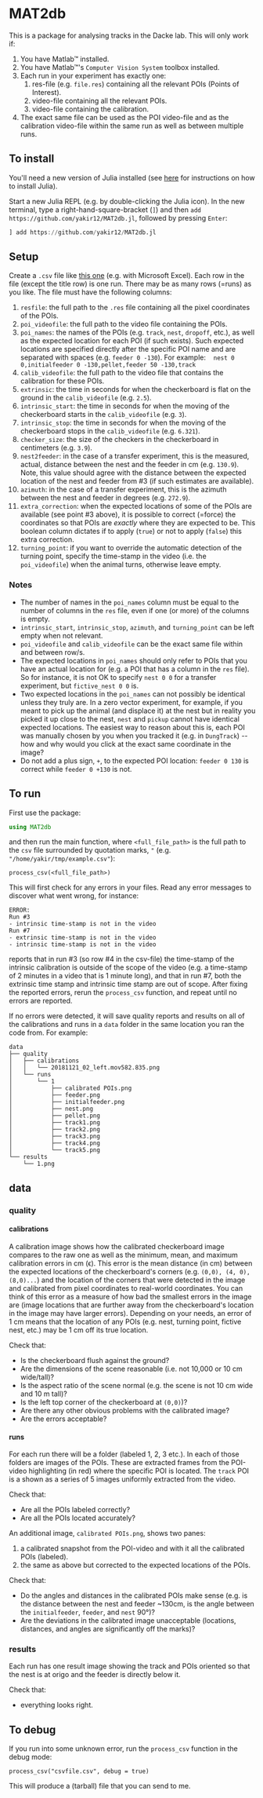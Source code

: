 # MAT2db

This is a package for analysing tracks in the Dacke lab. This will only work if:
1. You have Matlab™ installed.
2. You have Matlab™'s `Computer Vision System` toolbox installed.
3. Each run in your experiment has exactly one:
    1. res-file (e.g. `file.res`) containing all the relevant POIs (Points of Interest).
    2. video-file containing all the relevant POIs.
    3. video-file containing the calibration.
4. The exact same file can be used as the POI video-file and as the calibration video-file within the same run as well as between multiple runs.

## To install
You'll need a new version of Julia installed (see [here](https://julialang.org/downloads/) for instructions on how to install Julia).

Start a new Julia REPL (e.g. by double-clicking the Julia icon). In the new terminal, type a right-hand-square-bracket (`]`) and then `add https://github.com/yakir12/MAT2db.jl`, followed by pressing `Enter`:
```julia
] add https://github.com/yakir12/MAT2db.jl
```

## Setup
Create a `.csv` file like [this one](/example/example.csv) (e.g. with Microsoft Excel). Each row in the file (except the title row) is one run. There may be as many rows (=runs) as you like. The file must have the following columns:
1. `resfile`: the full path to the `.res` file containing all the pixel coordinates of the POIs.
2. `poi_videofile`: the full path to the video file containing the POIs.
3. `poi_names`: the names of the POIs (e.g. `track`, `nest`, `dropoff`, etc.), as well as the expected location for each POI (if such exists). Such expected locations are specified directly after the specific POI name and are separated with spaces (e.g. `feeder 0 -130`). For example:
   `nest 0 0,initialfeeder 0 -130,pellet,feeder 50 -130,track`
4. `calib_videofile`: the full path to the video file that contains the calibration for these POIs.
5. `extrinsic`: the time in seconds for when the checkerboard is flat on the ground in the `calib_videofile` (e.g. `2.5`).
6. `intrinsic_start`: the time in seconds for when the moving of the checkerboard starts in the `calib_videofile` (e.g. `3`).
7. `intrinsic_stop`: the time in seconds for when the moving of the checkerboard stops in the `calib_videofile` (e.g. `6.321`).
8. `checker_size`: the size of the checkers in the checkerboard in centimeters (e.g. `3.9`).
9. `nest2feeder`: in the case of a transfer experiment, this is the measured, actual, distance between the nest and the feeder in cm (e.g. `130.9`). Note, this value should agree with the distance between the expected location of the nest and feeder from #3 (if such estimates are available). 
10. `azimuth`: in the case of a transfer experiment, this is the azimuth between the nest and feeder in degrees (e.g. `272.9`).
11. `extra_correction`: when the expected locations of some of the POIs are available (see point #3 above), it is possible to correct (=force) the coordinates so that POIs are *exactly* where they are expected to be. This boolean column dictates if to apply (`true`) or not to apply (`false`) this extra correction.
12. `turning_point`: if you want to override the automatic detection of the turning point, specify the time-stamp in the video (i.e. the `poi_videofile`) when the animal turns, otherwise leave empty.

### Notes
- The number of names in the `poi_names` column must be equal to the number of columns in the `res` file, even if one (or more) of the columns is empty.
- `intrinsic_start`, `intrinsic_stop`, `azimuth`, and `turning_point` can be left empty when not relevant.
- `poi_videofile` and `calib_videofile` can be the exact same file within and between row/s. 
- The expected locations in `poi_names` should only refer to POIs that you have an actual location for (e.g. a POI that has a column in the `res` file). So for instance, it is not OK to specify `nest 0 0` for a transfer experiment, but `fictive_nest 0 0` is.
- Two expected locations in the `poi_names` can not possibly be identical unless they truly are. In a zero vector experiment, for example, if you meant to pick up the animal (and displace it) at the nest but in reality you picked it up close to the nest, `nest` and `pickup` cannot have identical expected locations. The easiest way to reason about this is, each POI was manually chosen by you when you tracked it (e.g. in `DungTrack`) -- how and why would you click at the exact same coordinate in the image?
- Do not add a plus sign, `+`, to the expected POI location: `feeder 0 130` is correct while `feeder 0 +130` is not. 


## To run
First use the package:
```julia
using MAT2db
```
and then run the main function, where `<full_file_path>` is the full path to the `csv` file surrounded by quotation marks, `"` (e.g. `"/home/yakir/tmp/example.csv"`):
```
process_csv(<full_file_path>)
```

This will first check for any errors in your files. Read any error messages to discover what went wrong, for instance:
```
ERROR: 
Run #3
- intrinsic time-stamp is not in the video
Run #7
- extrinsic time-stamp is not in the video
- intrinsic time-stamp is not in the video
```
reports that in run #3 (so row #4 in the csv-file) the time-stamp of the intrinsic calibration is outside of the scope of the video (e.g. a time-stamp of 2 minutes in a video that is 1 minute long), and that in run #7, both the extrinsic time stamp and intrinsic time stamp are out of scope. After fixing the reported errors, rerun the `process_csv` function, and repeat until no errors are reported.

If no errors were detected, it will save quality reports and results on all of the calibrations and runs in a `data` folder in the same location you ran the code from. For example:
```
data
├── quality
│   ├── calibrations
│   │   └── 20181121_02_left.mov582.835.png
│   └── runs
│       └── 1
│           ├── calibrated POIs.png
│           ├── feeder.png
│           ├── initialfeeder.png
│           ├── nest.png
│           ├── pellet.png
│           ├── track1.png
│           ├── track2.png
│           ├── track3.png
│           ├── track4.png
│           └── track5.png
└── results
    └── 1.png
```
## data
### quality
#### calibrations
A calibration image shows how the calibrated checkerboard image compares to the raw one as well as the minimum, mean, and maximum calibration errors in cm (ϵ). This error is the mean distance (in cm) between the expected locations of the checkerboard's corners (e.g. `(0,0), (4, 0), (8,0)...`) and the location of the corners that were detected in the image and calibrated from pixel coordinates to real-world coordinates. You can think of this error as a measure of how bad the smallest errors in the image are (image locations that are further away from the checkerboard's location in the image may have larger errors). Depending on your needs, an error of 1 cm means that the location of any POIs (e.g. nest, turning point, fictive nest, etc.) may be 1 cm off its true location.

Check that:
- Is the checkerboard flush against the ground?
- Are the dimensions of the scene reasonable (i.e. not 10,000 or 10 cm wide/tall)?
- Is the aspect ratio of the scene normal (e.g. the scene is not 10 cm wide and 10 m tall)?
- Is the left top corner of the checkerboard at `(0,0)`)?
- Are there any other obvious problems with the calibrated image? 
- Are the errors acceptable?
#### runs
For each run there will be a folder (labeled 1, 2, 3 etc.). In each of those folders are images of the POIs. These are extracted frames from the POI-video highlighting (in red) where the specific POI is located. The `track` POI is a shown as a series of 5 images uniformly extracted from the video.

Check that:
- Are all the POIs labeled correctly?
- Are all the POIs located accurately?

An additional image, `calibrated POIs.png`, shows two panes:
1. a calibrated snapshot from the POI-video and with it all the calibrated POIs (labeled).
2. the same as above but corrected to the expected locations of the POIs.

Check that:
- Do the angles and distances in the calibrated POIs make sense (e.g. is the distance between the nest and feeder ~130cm, is the angle between the `initialfeeder`, `feeder`, and `nest` 90°)?
- Are the deviations in the calibrated image unacceptable (locations, distances, and angles are significantly off the marks)?
### results
Each run has one result image showing the track and POIs oriented so that the nest is at origo and the feeder is directly below it. 

Check that:
- everything looks right.

## To debug
If you run into some unknown error, run the `process_csv` function in the debug mode:
```
process_csv("csvfile.csv", debug = true)
```
This will produce a (tarball) file that you can send to me.
